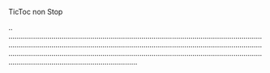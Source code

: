 TicToc non Stop

..
...................................................................................................................................................................................................................................................................................................................................................................................................................................................